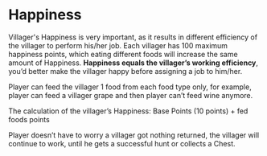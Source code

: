# Happiness

Villager's Happiness is very important, as it results in different efficiency of the villager to perform his/her job. Each villager has 100 maximum happiness points, which eating different foods will increase the same amount of Happiness. **Happiness equals the villager’s working efficiency**, you’d better make the villager happy before assigning a job to him/her.

Player can feed the villager 1 food from each food type only, for example, player can feed a villager grape and then player can’t feed wine anymore.

The calculation of the villager’s Happiness: Base Points (10 points) + fed foods points

Player doesn’t have to worry a villager got nothing returned, the villager will continue to work, until he gets a successful hunt or collects a Chest.
